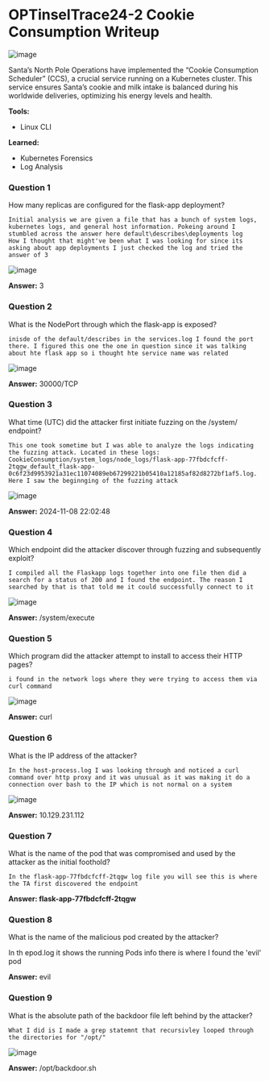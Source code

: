 # **OPTinselTrace24-2 Cookie Consumption Writeup**
![image](https://github.com/user-attachments/assets/e93f9422-0e30-4567-83e9-05475fbc403a)

Santa’s North Pole Operations have implemented the “Cookie Consumption Scheduler” (CCS), a crucial service running on a Kubernetes cluster. This service ensures Santa’s cookie and milk intake is balanced during his worldwide deliveries, optimizing his energy levels and health.

**Tools:**
- Linux CLI

**Learned:**
- Kubernetes Forensics
- Log Analysis

### **Question 1**
How many replicas are configured for the flask-app deployment?

	Initial analysis we are given a file that has a bunch of system logs, kubernetes logs, and general host information. Pokeing around I stumbled across the answer here default\describes\deployments log
	How I thought that might've been what I was looking for since its asking about app deployments I just checked the log and tried the answer of 3

![image](https://github.com/user-attachments/assets/e6883dd4-7a8c-4e0f-9d00-5b41c115488f)

**Answer:** 3

### **Question 2**
What is the NodePort through which the flask-app is exposed?

	inisde of the default/describes in the services.log I found the port there. I figured this one the one in question since it was talking about hte flask app so i thought hte service name was related

![image](https://github.com/user-attachments/assets/818a3da1-cdd8-49e8-a397-c821663864cc)

**Answer:** 30000/TCP

### **Question 3**
What time (UTC) did the attacker first initiate fuzzing on the /system/ endpoint?

	This one took sometime but I was able to analyze the logs indicating the fuzzing attack. Located in these logs: CookieConsumption/system_logs/node_logs/flask-app-77fbdcfcff-2tqgw_default_flask-app-0c6f23d9953921a31ec11074089eb67299221b05410a12185af82d8272bf1af5.log. Here I saw the beginnging of the fuzzing attack

![image](https://github.com/user-attachments/assets/97be99ca-3cbc-4498-83cf-6f9df51884bb)

**Answer:** 2024-11-08 22:02:48

### **Question 4**
Which endpoint did the attacker discover through fuzzing and subsequently exploit?

	I compiled all the Flaskapp logs together into one file then did a search for a status of 200 and I found the endpoint. The reason I searched by that is that told me it could successfully connect to it

![image](https://github.com/user-attachments/assets/0263d883-0851-4644-b377-ea5814591276)

**Answer:** /system/execute


### **Question 5**
Which program did the attacker attempt to install to access their HTTP pages?

	i found in the network logs where they were trying to access them via curl command
	
![image](https://github.com/user-attachments/assets/79d63523-ecdf-4c10-a120-777e6dacbebe)

**Answer:** curl

### **Question 6**
What is the IP address of the attacker?

	In the host-process.log I was looking through and noticed a curl command over http proxy and it was unusual as it was making it do a connection over bash to the IP which is not normal on a system

![image](https://github.com/user-attachments/assets/2ca3a4bd-2917-4fc1-9670-9d1f303bfd3d)

**Answer:** 10.129.231.112

### **Question 7**
What is the name of the pod that was compromised and used by the attacker as the initial foothold?

	In the flask-app-77fbdcfcff-2tqgw log file you will see this is where the TA first discovered the endpoint

**Answer: flask-app-77fbdcfcff-2tqgw**

### **Question 8**
What is the name of the malicious pod created by the attacker?

  In th epod.log it shows the running Pods info there is where I found the 'evil' pod

**Answer:** evil

### **Question 9**
What is the absolute path of the backdoor file left behind by the attacker?

	What I did is I made a grep statemnt that recursivley looped through the directories for "/opt/"

![image](https://github.com/user-attachments/assets/44a021e2-9c12-4d33-a10b-7183abd803a3)

**Answer:** /opt/backdoor.sh
